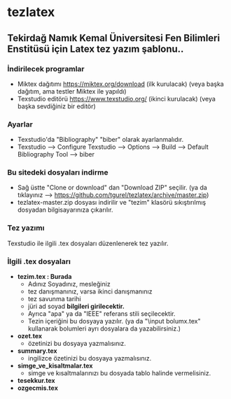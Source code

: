 # tezlatex
## Tekirdağ Namık Kemal Üniversitesi Fen Bilimleri Enstitüsü için Latex tez yazım şablonu..

### İndirilecek programlar

- Miktex dağıtımı https://miktex.org/download (ilk kurulacak) (veya başka dağıtım, ama testler Miktex ile yapıldı) 
- Texstudio editörü https://www.texstudio.org/ (ikinci kurulacak) (veya başka sevdiğiniz bir editör) 

### Ayarlar
- Texstudio'da "Bibliography" "biber" olarak ayarlanmalıdır.
- Texstudio --> Configure Texstudio -->  Options --> Build --> Default Bibliography Tool --> biber

### Bu sitedeki dosyaları indirme
 - Sağ üstte "Clone or download" dan "Download ZIP" seçilir. (ya da tıklayınız --> https://github.com/tgurel/tezlatex/archive/master.zip)
 - tezlatex-master.zip dosyası indirilir ve "tezim" klasörü sıkıştırılmış dosyadan bilgisayarınıza çıkarılır.

### Tez yazımı

Texstudio ile ilgili .tex dosyaları düzenlenerek tez yazılır.


### İlgili .tex dosyaları

* **tezim.tex : Burada**
   * Adınız Soyadınız, mesleğiniz
   * tez danışmanınız, varsa ikinci danışmanınız
   * tez savunma tarihi
   * jüri ad soyad **bilgileri girilecektir.**
   * Ayrıca "apa" ya da "IEEE" referans stili seçilecektir.
   * Tezin içeriğini bu dosyaya yazılır. (ya da "\input bolumx.tex" kullanarak bolumleri ayrı dosyalara da yazabilirsiniz.)
* **ozet.tex**
   * özetinizi bu dosyaya yazmalısınız.
* **summary.tex**
   * ingilizce özetinizi bu dosyaya yazmalısınız.
* **simge_ve_kisaltmalar.tex**
   * simge ve kısaltmalarınızı bu dosyada tablo halinde vermelisiniz.
* **tesekkur.tex**
* **ozgecmis.tex**
